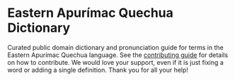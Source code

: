 
# Eastern Apurímac Quechua Dictionary

Curated public domain dictionary and pronunciation guide for terms in the Eastern Apurímac Quechua language. See the [contributing guide](https://github.com/drumworkteam/term/blob/make/.github/contributing.md) for details on how to contribute. We would love your support, even if it is just fixing a word or adding a single definition. Thank you for all your help!